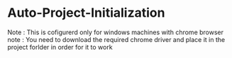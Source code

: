 # Auto-Project-Initialization

Note : This is cofigurerd only for windows machines with chrome browser
note : You need to download the required chrome driver and place it in the project forlder in order for it to work
